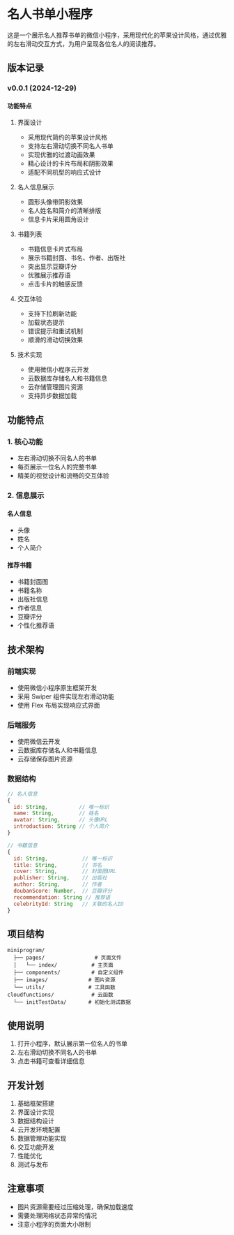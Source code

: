 # 名人书单小程序

这是一个展示名人推荐书单的微信小程序，采用现代化的苹果设计风格，通过优雅的左右滑动交互方式，为用户呈现各位名人的阅读推荐。

## 版本记录

### v0.0.1 (2024-12-29)
#### 功能特点
1. 界面设计
   - 采用现代简约的苹果设计风格
   - 支持左右滑动切换不同名人书单
   - 实现优雅的过渡动画效果
   - 精心设计的卡片布局和阴影效果
   - 适配不同机型的响应式设计

2. 名人信息展示
   - 圆形头像带阴影效果
   - 名人姓名和简介的清晰排版
   - 信息卡片采用圆角设计

3. 书籍列表
   - 书籍信息卡片式布局
   - 展示书籍封面、书名、作者、出版社
   - 突出显示豆瓣评分
   - 优雅展示推荐语
   - 点击卡片的触感反馈

4. 交互体验
   - 支持下拉刷新功能
   - 加载状态提示
   - 错误提示和重试机制
   - 顺滑的滑动切换效果

5. 技术实现
   - 使用微信小程序云开发
   - 云数据库存储名人和书籍信息
   - 云存储管理图片资源
   - 支持异步数据加载

## 功能特点

### 1. 核心功能
- 左右滑动切换不同名人的书单
- 每页展示一位名人的完整书单
- 精美的视觉设计和流畅的交互体验

### 2. 信息展示
#### 名人信息
- 头像
- 姓名
- 个人简介

#### 推荐书籍
- 书籍封面图
- 书籍名称
- 出版社信息
- 作者信息
- 豆瓣评分
- 个性化推荐语

## 技术架构

### 前端实现
- 使用微信小程序原生框架开发
- 采用 Swiper 组件实现左右滑动功能
- 使用 Flex 布局实现响应式界面

### 后端服务
- 使用微信云开发
- 云数据库存储名人和书籍信息
- 云存储保存图片资源

### 数据结构
```javascript
// 名人信息
{
  id: String,          // 唯一标识
  name: String,        // 姓名
  avatar: String,      // 头像URL
  introduction: String // 个人简介
}

// 书籍信息
{
  id: String,           // 唯一标识
  title: String,        // 书名
  cover: String,        // 封面图URL
  publisher: String,    // 出版社
  author: String,       // 作者
  doubanScore: Number,  // 豆瓣评分
  recommendation: String // 推荐语
  celebrityId: String   // 关联的名人ID
}
```

## 项目结构
```
miniprogram/
  ├── pages/                # 页面文件
  │   └── index/           # 主页面
  ├── components/          # 自定义组件
  ├── images/             # 图片资源
  └── utils/              # 工具函数
cloudfunctions/            # 云函数
  └── initTestData/       # 初始化测试数据
```

## 使用说明
1. 打开小程序，默认展示第一位名人的书单
2. 左右滑动切换不同名人的书单
3. 点击书籍可查看详细信息

## 开发计划
1. 基础框架搭建
2. 界面设计实现
3. 数据结构设计
4. 云开发环境配置
5. 数据管理功能实现
6. 交互功能开发
7. 性能优化
8. 测试与发布

## 注意事项
- 图片资源需要经过压缩处理，确保加载速度
- 需要处理网络状态异常的情况
- 注意小程序的页面大小限制
